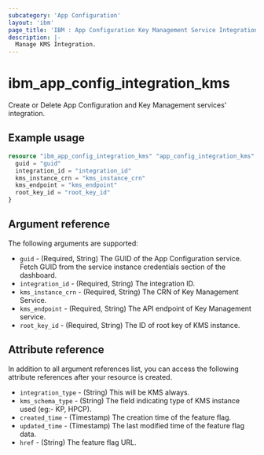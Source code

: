 ```yaml
---
subcategory: 'App Configuration'
layout: 'ibm'
page_title: 'IBM : App Configuration Key Management Service Integration'
description: |-
  Manage KMS Integration.
---
```


# ibm_app_config_integration_kms

Create or Delete App Configuration and Key Management services' integration.

## Example usage

```terraform
resource "ibm_app_config_integration_kms" "app_config_integration_kms" {
  guid = "guid"
  integration_id = "integration_id"
  kms_instance_crn = "kms_instance_crn"
  kms_endpoint = "kms_endpoint"
  root_key_id = "root_key_id"
}
```

## Argument reference

The following arguments are supported:

- `guid` - (Required, String) The GUID of the App Configuration service. Fetch GUID from the service instance credentials section of the dashboard.
- `integration_id` - (Required, String) The integration ID.
- `kms_instance_crn` - (Required, String) The CRN of Key Management Service.
- `kms_endpoint` - (Required, String) The API endpoint of Key Management service.
- `root_key_id` - (Required, String) The ID of root key of KMS instance.

## Attribute reference

In addition to all argument references list, you can access the following attribute references after your resource is created.

- `integration_type` - (String) This will be KMS always.
- `kms_schema_type` - (String) The field indicating type of KMS instance used (eg:- KP, HPCP).
- `created_time` - (Timestamp) The creation time of the feature flag.
- `updated_time` - (Timestamp) The last modified time of the feature flag data.
- `href` - (String) The feature flag URL.
